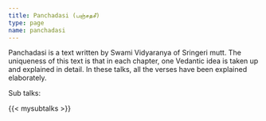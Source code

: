 ```yaml
---
title: Panchadasi (பஞ்சதசீ)
type: page
name: panchadasi
---
```


Panchadasi is a text written by Swami Vidyaranya of Sringeri mutt. The uniqueness of this text is that in each chapter, one Vedantic idea is taken up and explained in detail. In these talks, all the verses have been explained elaborately.

Sub talks:

{{< mysubtalks >}}